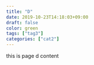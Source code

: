 ```yaml
---
title: "D"
date: 2019-10-23T14:18:03+09:00
draft: false
color: green
tags: ["tag3"]
categories: ["cat2"]
---
```


this is page d content

